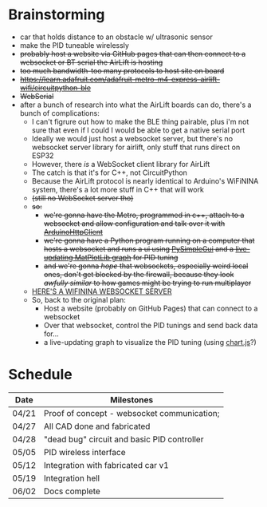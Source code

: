 # Brainstorming
- car that holds distance to an obstacle w/ ultrasonic sensor
- make the PID tuneable wirelessly
- ~~probably host a website via GitHub pages that can then connect to a websocket or BT serial the AirLift is hosting~~
- ~~too much bandwidth-too many protocols to host site on board~~
- ~~https://learn.adafruit.com/adafruit-metro-m4-express-airlift-wifi/circuitpython-ble~~
- ~~WebSerial~~
- after a bunch of research into what the AirLift boards can do, there's a bunch of complications:
  - I can't figrure out how to make the BLE thing pairable, plus i'm not sure that even if I could I would be able to get a native serial port
  - Ideally we would just host a websocket server, but there's no websocket server library for airlift, only stuff that runs direct on ESP32
  - However, there *is* a WebSocket client library for AirLift
  - The catch is that it's for C++, not CircuitPython
  - Because the AirLift protocol is nearly identical to Arduino's WiFiNINA system, there's a lot more stuff in C++ that will work
  - ~~(still no WebSocket server tho)~~
  - ~~so:~~
    - ~~we're gonna have the Metro, programmed in c++, attach to a websocket and allow configuration and talk over it with [ArduinoHttpClient](https://github.com/arduino-libraries/ArduinoHttpClient/blob/master/src/WebSocketClient.h)~~
    - ~~we're gonna have a Python program running on a computer that hosts a websocket and runs a ui using [PySimpleGui](https://realpython.com/pysimplegui-python/) and a [live-updating MatPlotLib graph](https://pythonprogramming.net/live-graphs-matplotlib-tutorial/) for PID tuning~~
    - ~~and we're gonna *hope* that websockets, especially weird local ones, don't get blocked by the firewall, because they look *awfully similar* to how games might be trying to run multiplayer~~
  - [HERE'S A WIFININA WEBSOCKET SERVER](https://github.com/khoih-prog/WebSockets2_Generic/blob/master/examples/Generic/WiFiNINA/SAMD/SAMD-Server/SAMD-Server.ino)
  - So, back to the original plan:
    - Host a website (probably on GitHub Pages) that can connect to a websocket
    - Over that websocket, control the PID tunings and send back data for...
    - a live-updating graph to visualize the PID tuning (using [chart.js](https://www.chartjs.org/)?)
# Schedule
|Date|Milestones|
|---|---|
04/21|Proof of concept - websocket communication;
04/27|All CAD done and fabricated
04/28|"dead bug" circuit and basic PID controller
05/05|PID wireless interface
05/12|Integration with fabricated car v1
05/19|Integration hell
06/02|Docs complete